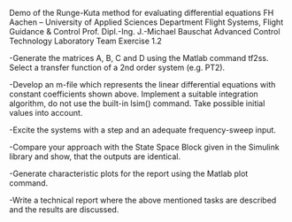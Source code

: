 
Demo of the Runge-Kuta method for evaluating differential equations
FH Aachen – University of Applied Sciences 
Department Flight Systems, Flight Guidance & Control
Prof. Dipl.-Ing. J.-Michael Bauschat
Advanced Control Technology
Laboratory Team Exercise 1.2

-Generate the matrices A, B, C and D using the Matlab command tf2ss. Select a transfer function of a 2nd order system (e.g. PT2).

-Develop an m-file which represents the linear differential equations with constant coefficients shown above. Implement a suitable integration algorithm, do not use the built-in lsim() command. Take possible initial values into account.

-Excite the systems with a step and an adequate frequency-sweep input.

-Compare your approach with the State Space Block given in the Simulink library and show, that the outputs are identical.

-Generate characteristic plots for the report using the Matlab plot command.

-Write a technical report where the above mentioned tasks are described and the results
are discussed.

